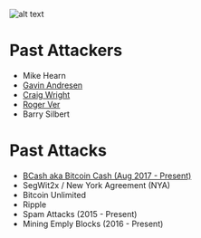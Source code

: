 <!-- TITLE: Darkside Bitcoin -->
<!-- SUBTITLE: Keeping track of attacks against bitcoin and those behind them -->

![alt text](http://res.cloudinary.com/doohickey/image/upload/v1517938258/darkside_folks_g83unk.png "Star Wars Characters")

# Past Attackers

* Mike Hearn
* [Gavin Andresen](https://darksidebtc.com/gavin-andresen)
* [Craig Wright](https://darksidebtc.com/craig-wright)
* [Roger Ver](https://darksidebtc.com/roger-ver)
* Barry Silbert


# Past Attacks

* [BCash aka Bitcoin Cash (Aug 2017 - Present)](https://darksidebtc.com/bcash)
* SegWit2x / New York Agreement (NYA)
* Bitcoin Unlimited 
* Ripple 
* Spam Attacks (2015 - Present) 
* Mining Emply Blocks (2016 - Present) 